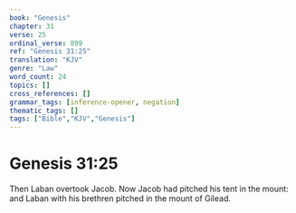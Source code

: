 ```yaml
---
book: "Genesis"
chapter: 31
verse: 25
ordinal_verse: 899
ref: "Genesis 31:25"
translation: "KJV"
genre: "Law"
word_count: 24
topics: []
cross_references: []
grammar_tags: [inference-opener, negation]
thematic_tags: []
tags: ["Bible","KJV","Genesis"]
---
```


# Genesis 31:25

Then Laban overtook Jacob. Now Jacob had pitched his tent in the mount: and Laban with his brethren pitched in the mount of Gilead.
